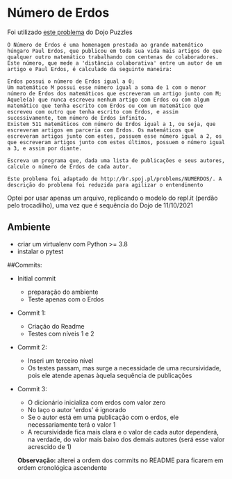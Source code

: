 # Número de Erdos
Foi utilizado [este problema](https://dojopuzzles.com/problems/numero-de-erdos/) do Dojo Puzzles

```
O Número de Erdos é uma homenagem prestada ao grande matemático húngaro Paul Erdos, que publicou em toda sua vida mais artigos do que qualquer outro matemático trabalhando com centenas de colaboradores. Este número, que mede a 'distância colaborativa' entre um autor de um artigo e Paul Erdos, é calculado da seguinte maneira:

Erdos possui o número de Erdos igual a 0;
Um matemático M possui esse número igual a soma de 1 com o menor número de Erdos dos matemáticos que escreveram um artigo junto com M;
Aquele(a) que nunca escreveu nenhum artigo com Erdos ou com algum matemático que tenha escrito com Erdos ou com um matemático que escreveu com outro que tenha escrito com Erdos, e assim sucessivamente, tem número de Erdos infinito.
Existem 511 matemáticos com número de Erdos igual a 1, ou seja, que escreveram artigos em parceria com Erdos. Os matemáticos que escreveram artigos junto com estes, possuem esse número igual a 2, os que escreveram artigos junto com estes últimos, possuem o número igual a 3, e assim por diante.

Escreva um programa que, dada uma lista de publicações e seus autores, calcule o número de Erdos de cada autor.

Este problema foi adaptado de http://br.spoj.pl/problems/NUMERDOS/. A descrição do problema foi reduzida para agilizar o entendimento
```
Optei por usar apenas um arquivo, replicando o modelo do repl.it (perdão pelo trocadilho), uma vez que é sequência do Dojo de 11/10/2021

## Ambiente
- criar um virtualenv com Python >= 3.8
- instalar o pytest

##Commits:
- Initial commit
  - preparação do ambiente
  - Teste apenas com o Erdos
- Commit 1:
  - Criação do Readme
  - Testes com níveis 1 e 2
- Commit 2:
  - Inseri um terceiro nível
  - Os testes passam, mas surge a necessidade de uma recursividade, pois ele atende apenas àquela sequência de publicações
- Commit 3:
  - O dicionário inicializa com erdos com valor zero
  - No laço o autor 'erdos' é ignorado
  - Se o autor está em uma publicação com o erdos, ele necessariamente terá o valor 1
  - A recursividade fica mais clara e o valor de cada autor dependerá, na verdade, do valor mais baixo dos demais autores (será esse valor acrescido de 1)
  
  **Observação:** alterei a ordem dos commits no README para ficarem em ordem cronológica ascendente
